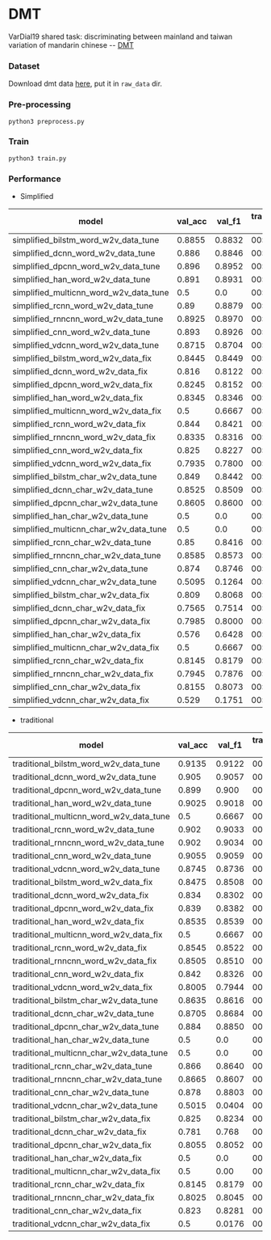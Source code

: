 # DMT

VarDial19 shared task: discriminating between mainland and taiwan variation of mandarin chinese -- [DMT](https://sites.google.com/view/vardial2019/campaign)

### Dataset

Download dmt data [here](https://www.dropbox.com/sh/dkhpcbyhmh89cdz/AAAu8L5j4Froml7reFQ1gQlfa?dl=0), put it in `raw_data` dir.

### Pre-processing
```
python3 preprocess.py
```

### Train
```
python3 train.py
```


### Performance

- Simplified

|  model                               | val_acc  | val_f1  |  train_time(one titan x) |
|--------------------------------------|----------|---------|--------------------------|
|simplified_bilstm_word_w2v_data_tune  |0.8855    | 0.8832  |00:08:26|
|simplified_dcnn_word_w2v_data_tune    |0.886     | 0.8846  |00:02:08|
|simplified_dpcnn_word_w2v_data_tune   |0.896     | 0.8952  |00:00:39|
|simplified_han_word_w2v_data_tune     |0.891     | 0.8931  |00:06:50|
|simplified_multicnn_word_w2v_data_tune|0.5       | 0.0     |00:01:13|
|simplified_rcnn_word_w2v_data_tune    |0.89      | 0.8879  |00:08:27|
|simplified_rnncnn_word_w2v_data_tune  |0.8925    | 0.8970  |00:06:09|
|simplified_cnn_word_w2v_data_tune     |0.893     | 0.8926  |00:00:43|
|simplified_vdcnn_word_w2v_data_tune   |0.8715    | 0.8704  |00:18:03|
|simplified_bilstm_word_w2v_data_fix   |0.8445    | 0.8449  |00:16:23|
|simplified_dcnn_word_w2v_data_fix     |0.816     | 0.8122  |00:03:46|
|simplified_dpcnn_word_w2v_data_fix    |0.8245    | 0.8152  |00:00:57|
|simplified_han_word_w2v_data_fix      |0.8345    | 0.8346  |00:15:44|
|simplified_multicnn_word_w2v_data_fix |0.5       | 0.6667  |00:01:10|
|simplified_rcnn_word_w2v_data_fix     |0.844     | 0.8421  |00:12:03|
|simplified_rnncnn_word_w2v_data_fix   |0.8335    | 0.8316  |00:09:07|
|simplified_cnn_word_w2v_data_fix      |0.825     | 0.8227  |00:00:46|
|simplified_vdcnn_word_w2v_data_fix    |0.7935    | 0.7800  |00:11:59|
|simplified_bilstm_char_w2v_data_tune  |0.849     | 0.8442  |00:26:15|
|simplified_dcnn_char_w2v_data_tune    |0.8525    | 0.8509  |00:04:22|
|simplified_dpcnn_char_w2v_data_tune   |0.8605    | 0.8600  |00:01:06|
|simplified_han_char_w2v_data_tune     |0.5       | 0.0     |00:11:57|
|simplified_multicnn_char_w2v_data_tune|0.5       | 0.0     |00:02:17|
|simplified_rcnn_char_w2v_data_tune    |0.85      | 0.8416  |00:20:21|
|simplified_rnncnn_char_w2v_data_tune  |0.8585    | 0.8573  |00:16:44|
|simplified_cnn_char_w2v_data_tune     |0.874     | 0.8746  |00:02:41|
|simplified_vdcnn_char_w2v_data_tune   |0.5095    | 0.1264  |00:06:58|
|simplified_bilstm_char_w2v_data_fix   |0.809     | 0.8068  |00:35:03|
|simplified_dcnn_char_w2v_data_fix     |0.7565    | 0.7514  |00:04:49|
|simplified_dpcnn_char_w2v_data_fix    |0.7985    | 0.8000  |00:02:36|
|simplified_han_char_w2v_data_fix      |0.576     | 0.6428  |00:11:57|
|simplified_multicnn_char_w2v_data_fix |0.5       | 0.6667  |00:02:11|
|simplified_rcnn_char_w2v_data_fix     |0.8145    | 0.8179  |00:36:16|
|simplified_rnncnn_char_w2v_data_fix   |0.7945    | 0.7876  |00:19:18|
|simplified_cnn_char_w2v_data_fix      |0.8155    | 0.8073  |00:02:30|
|simplified_vdcnn_char_w2v_data_fix    |0.529     | 0.1751  |00:12:29|

- traditional

|  model                                | val_acc  | val_f1  |  train_time(one titan x) |
|---------------------------------------|----------|---------|--------------------------|
|traditional_bilstm_word_w2v_data_tune  |0.9135    | 0.9122  |00:09:07|
|traditional_dcnn_word_w2v_data_tune    |0.905     | 0.9057  |00:02:17|
|traditional_dpcnn_word_w2v_data_tune   |0.899     | 0.900   |00:01:06|
|traditional_han_word_w2v_data_tune     |0.9025    | 0.9018  |00:07:18|
|traditional_multicnn_word_w2v_data_tune|0.5       | 0.6667  |00:01:30|
|traditional_rcnn_word_w2v_data_tune    |0.902     | 0.9033  |00:07:56|
|traditional_rnncnn_word_w2v_data_tune  |0.902     | 0.9034  |00:06:38|
|traditional_cnn_word_w2v_data_tune     |0.9055    | 0.9059  |00:01:00|
|traditional_vdcnn_word_w2v_data_tune   |0.8745    | 0.8736  |00:13:08|
|traditional_bilstm_word_w2v_data_fix   |0.8475    | 0.8508  |00:15:56|
|traditional_dcnn_word_w2v_data_fix     |0.834     | 0.8302  |00:02:34|
|traditional_dpcnn_word_w2v_data_fix    |0.839     | 0.8382  |00:01:02|
|traditional_han_word_w2v_data_fix      |0.8535    | 0.8539  |00:11:47|
|traditional_multicnn_word_w2v_data_fix |0.5       | 0.6667  |00:01:26|
|traditional_rcnn_word_w2v_data_fix     |0.8545    | 0.8522  |00:12:38|
|traditional_rnncnn_word_w2v_data_fix   |0.8505    | 0.8510  |00:10:31|
|traditional_cnn_word_w2v_data_fix      |0.842     | 0.8326  |00:01:13|
|traditional_vdcnn_word_w2v_data_fix    |0.8005    | 0.7944  |00:11:22|
|traditional_bilstm_char_w2v_data_tune  |0.8635    | 0.8616  |00:24:57|
|traditional_dcnn_char_w2v_data_tune    |0.8705    | 0.8684  |00:04:57|
|traditional_dpcnn_char_w2v_data_tune   |0.884     | 0.8850  |00:02:59|
|traditional_han_char_w2v_data_tune     |0.5       | 0.0     |00:13:05|
|traditional_multicnn_char_w2v_data_tune|0.5       | 0.0     |00:02:32|
|traditional_rcnn_char_w2v_data_tune    |0.866     | 0.8640  |00:19:07|
|traditional_rnncnn_char_w2v_data_tune  |0.8665    | 0.8607  |00:19:32|
|traditional_cnn_char_w2v_data_tune     |0.878     | 0.8803  |00:02:41|
|traditional_vdcnn_char_w2v_data_tune   |0.5015    | 0.0404  |00:08:50|
|traditional_bilstm_char_w2v_data_fix   |0.825     | 0.8234  |00:44:19|
|traditional_dcnn_char_w2v_data_fix     |0.781     | 0.768   |00:06:27|
|traditional_dpcnn_char_w2v_data_fix    |0.8055    | 0.8052  |00:02:27|
|traditional_han_char_w2v_data_fix      |0.5       | 0.0     |00:12:30|
|traditional_multicnn_char_w2v_data_fix |0.5       | 0.00    |00:02:28|
|traditional_rcnn_char_w2v_data_fix     |0.8145    | 0.8179  |00:33:37|
|traditional_rnncnn_char_w2v_data_fix   |0.8025    | 0.8045  |00:27:34|
|traditional_cnn_char_w2v_data_fix      |0.823     | 0.8281  |00:03:52|
|traditional_vdcnn_char_w2v_data_fix    |0.5       | 0.0176  |00:07:40|

